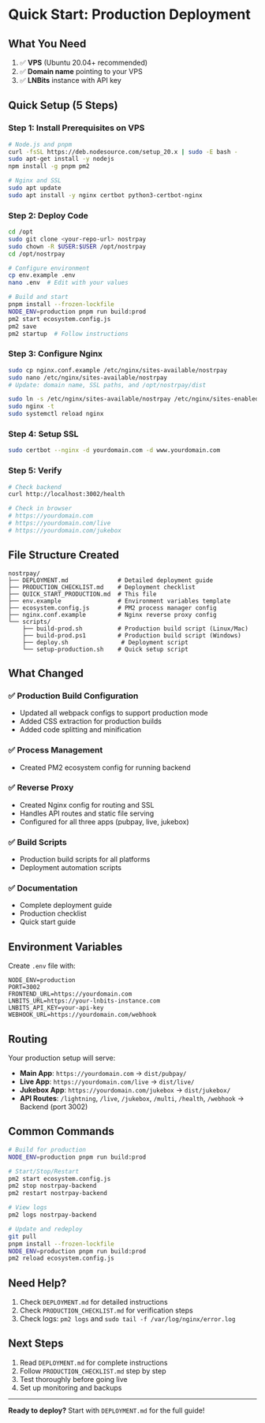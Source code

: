 # Quick Start: Production Deployment

## What You Need

1. ✅ **VPS** (Ubuntu 20.04+ recommended)
2. ✅ **Domain name** pointing to your VPS
3. ✅ **LNBits** instance with API key

## Quick Setup (5 Steps)

### Step 1: Install Prerequisites on VPS

```bash
# Node.js and pnpm
curl -fsSL https://deb.nodesource.com/setup_20.x | sudo -E bash -
sudo apt-get install -y nodejs
npm install -g pnpm pm2

# Nginx and SSL
sudo apt update
sudo apt install -y nginx certbot python3-certbot-nginx
```

### Step 2: Deploy Code

```bash
cd /opt
sudo git clone <your-repo-url> nostrpay
sudo chown -R $USER:$USER /opt/nostrpay
cd /opt/nostrpay

# Configure environment
cp env.example .env
nano .env  # Edit with your values

# Build and start
pnpm install --frozen-lockfile
NODE_ENV=production pnpm run build:prod
pm2 start ecosystem.config.js
pm2 save
pm2 startup  # Follow instructions
```

### Step 3: Configure Nginx

```bash
sudo cp nginx.conf.example /etc/nginx/sites-available/nostrpay
sudo nano /etc/nginx/sites-available/nostrpay
# Update: domain name, SSL paths, and /opt/nostrpay/dist

sudo ln -s /etc/nginx/sites-available/nostrpay /etc/nginx/sites-enabled/
sudo nginx -t
sudo systemctl reload nginx
```

### Step 4: Setup SSL

```bash
sudo certbot --nginx -d yourdomain.com -d www.yourdomain.com
```

### Step 5: Verify

```bash
# Check backend
curl http://localhost:3002/health

# Check in browser
# https://yourdomain.com
# https://yourdomain.com/live
# https://yourdomain.com/jukebox
```

## File Structure Created

```
nostrpay/
├── DEPLOYMENT.md              # Detailed deployment guide
├── PRODUCTION_CHECKLIST.md    # Deployment checklist
├── QUICK_START_PRODUCTION.md  # This file
├── env.example                # Environment variables template
├── ecosystem.config.js        # PM2 process manager config
├── nginx.conf.example         # Nginx reverse proxy config
└── scripts/
    ├── build-prod.sh          # Production build script (Linux/Mac)
    ├── build-prod.ps1         # Production build script (Windows)
    ├── deploy.sh               # Deployment script
    └── setup-production.sh    # Quick setup script
```

## What Changed

### ✅ Production Build Configuration
- Updated all webpack configs to support production mode
- Added CSS extraction for production builds
- Added code splitting and minification

### ✅ Process Management
- Created PM2 ecosystem config for running backend

### ✅ Reverse Proxy
- Created Nginx config for routing and SSL
- Handles API routes and static file serving
- Configured for all three apps (pubpay, live, jukebox)

### ✅ Build Scripts
- Production build scripts for all platforms
- Deployment automation scripts

### ✅ Documentation
- Complete deployment guide
- Production checklist
- Quick start guide

## Environment Variables

Create `.env` file with:

```env
NODE_ENV=production
PORT=3002
FRONTEND_URL=https://yourdomain.com
LNBITS_URL=https://your-lnbits-instance.com
LNBITS_API_KEY=your-api-key
WEBHOOK_URL=https://yourdomain.com/webhook
```

## Routing

Your production setup will serve:

- **Main App**: `https://yourdomain.com` → `dist/pubpay/`
- **Live App**: `https://yourdomain.com/live` → `dist/live/`
- **Jukebox App**: `https://yourdomain.com/jukebox` → `dist/jukebox/`
- **API Routes**: `/lightning`, `/live`, `/jukebox`, `/multi`, `/health`, `/webhook` → Backend (port 3002)

## Common Commands

```bash
# Build for production
NODE_ENV=production pnpm run build:prod

# Start/Stop/Restart
pm2 start ecosystem.config.js
pm2 stop nostrpay-backend
pm2 restart nostrpay-backend

# View logs
pm2 logs nostrpay-backend

# Update and redeploy
git pull
pnpm install --frozen-lockfile
NODE_ENV=production pnpm run build:prod
pm2 reload ecosystem.config.js
```

## Need Help?

1. Check `DEPLOYMENT.md` for detailed instructions
2. Check `PRODUCTION_CHECKLIST.md` for verification steps
3. Check logs: `pm2 logs` and `sudo tail -f /var/log/nginx/error.log`

## Next Steps

1. Read `DEPLOYMENT.md` for complete instructions
2. Follow `PRODUCTION_CHECKLIST.md` step by step
3. Test thoroughly before going live
4. Set up monitoring and backups

---

**Ready to deploy?** Start with `DEPLOYMENT.md` for the full guide!

